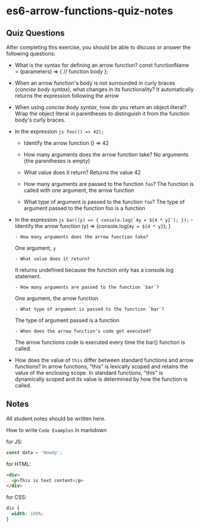 # es6-arrow-functions-quiz-notes

## Quiz Questions

After completing this exercise, you should be able to discuss or answer the following questions:

- What is the syntax for defining an arrow function?
  const functionName = (parameters) => {
  // function body
  };

- When an arrow function's body is not surrounded in curly braces (_concise body syntax_), what changes in its functionality?
  It automatically returns the expression following the arrow

- When using _concise body syntax_, how do you return an object literal?
  Wrap the object literal in parentheses to distinguish it from the function body's curly braces.

- In the expression
  `js
    foo(() => 42);
    `

  - Identify the arrow function
    () => 42

  - How many arguments does the arrow function take?
    No arguments (the parentheses is empty)

  - What value does it return?
    Returns the value 42

  - How many arguments are passed to the function `foo`?
    The function is called with one argument, the arrow function

  - What type of argument is passed to the function `foo`?
    The type of argument passed to the function foo is a function

- In the expression
  `` js
    bar((y) => {
      console.log(`4y = ${4 * y}`);
    });
     `` - Identify the arrow function
  (y) => {console.log(`4y = ${4 * y}`); }

      - How many arguments does the arrow function take?

  One argument, `y`

      - What value does it return?

  It returns undefined because the function only has a console.log statement.

      - How many arguments are passed to the function `bar`?

  One argument, the arrow function

      - What type of argument is passed to the function `bar`?

  The type of argument passed is a function

      - When does the arrow function's code get executed?

  The arrow functions code is executed every time the bar() function is called.

- How does the value of `this` differ between standard functions and arrow functions?
  In arrow functions, "this" is lexically scoped and retains the value of the enclosing scope. In standard functions, "this" is dynamically scoped and its value is determined by how the function is called.

## Notes

All student notes should be written here.

How to write `Code Examples` in markdown

for JS:

```javascript
const data = 'Howdy';
```

for HTML:

```html
<div>
  <p>This is text content</p>
</div>
```

for CSS:

```css
div {
  width: 100%;
}
```
